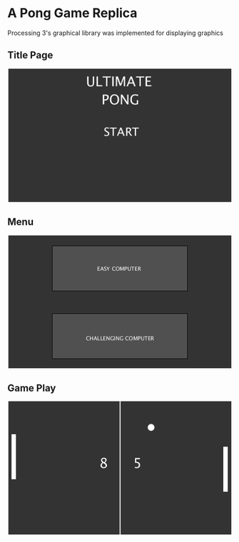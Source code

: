 # A Pong Game Replica 

Processing 3's graphical library was implemented for displaying graphics 

## Title Page
<p align="center">
  <img src = "Pong/TitleScreen.png" width=500/> 
</p>

## Menu
<p align="center">
  <img src = "Pong/MenuScreen.png" width=500/> 
</p>

## Game Play
<p align="center">
  <img src = "Pong/PongDemo.png" width=500/> 
</p>
